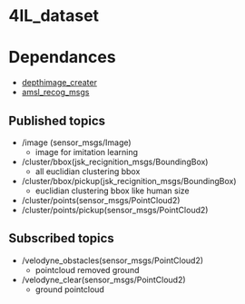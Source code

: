 # 4IL_dataset

# Dependances
- [depthimage_creater](https://github.com/Sadaku1993/depthimage_creater)
- [amsl_recog_msgs](https://github.com/Sadaku1993/amsl_recog_msg://github.com/Sadaku1993/amsl_recog_msgs)

## Published topics
- /image (sensor_msgs/Image)
	- image for imitation learning
- /cluster/bbox(jsk_recignition_msgs/BoundingBox)
	- all euclidian clustering bbox
- /cluster/bbox/pickup(jsk_recignition_msgs/BoundingBox)
	- euclidian clustering bbox like human size
- /cluster/points(sensor_msgs/PointCloud2)
- /cluster/points/pickup(sensor_msgs/PointCloud2)


## Subscribed topics
- /velodyne_obstacles(sensor_msgs/PointCloud2)
	- pointcloud removed ground
- /velodyne_clear(sensor_msgs/PointCloud2)
	- ground pointcloud


